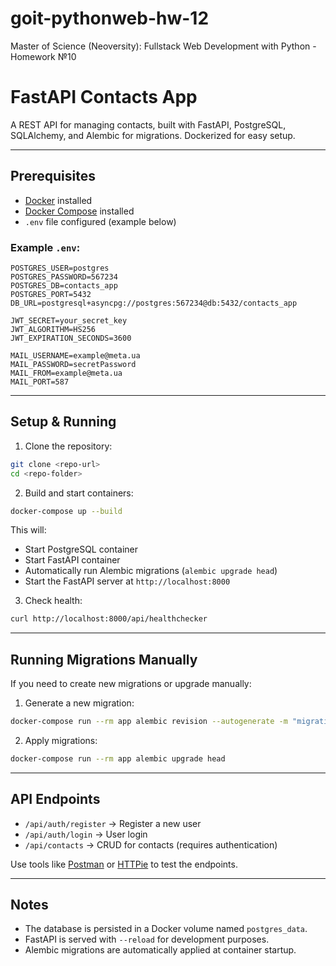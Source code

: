 # goit-pythonweb-hw-12
Master of Science (Neoversity): Fullstack Web Development with Python - Homework №10

# FastAPI Contacts App

A REST API for managing contacts, built with FastAPI, PostgreSQL, SQLAlchemy, and Alembic for migrations. Dockerized for easy setup.

---

## Prerequisites

* [Docker](https://docs.docker.com/get-docker/) installed
* [Docker Compose](https://docs.docker.com/compose/install/) installed
* `.env` file configured (example below)

### Example `.env`:

```env
POSTGRES_USER=postgres
POSTGRES_PASSWORD=567234
POSTGRES_DB=contacts_app
POSTGRES_PORT=5432
DB_URL=postgresql+asyncpg://postgres:567234@db:5432/contacts_app

JWT_SECRET=your_secret_key
JWT_ALGORITHM=HS256
JWT_EXPIRATION_SECONDS=3600

MAIL_USERNAME=example@meta.ua
MAIL_PASSWORD=secretPassword
MAIL_FROM=example@meta.ua
MAIL_PORT=587
```

---

## Setup & Running

1. Clone the repository:

```bash
git clone <repo-url>
cd <repo-folder>
```

2. Build and start containers:

```bash
docker-compose up --build
```

This will:

* Start PostgreSQL container
* Start FastAPI container
* Automatically run Alembic migrations (`alembic upgrade head`)
* Start the FastAPI server at `http://localhost:8000`

3. Check health:

```bash
curl http://localhost:8000/api/healthchecker
```

---

## Running Migrations Manually

If you need to create new migrations or upgrade manually:

1. Generate a new migration:

```bash
docker-compose run --rm app alembic revision --autogenerate -m "migration_name"
```

2. Apply migrations:

```bash
docker-compose run --rm app alembic upgrade head
```

---

## API Endpoints

* `/api/auth/register` → Register a new user
* `/api/auth/login` → User login
* `/api/contacts` → CRUD for contacts (requires authentication)

Use tools like [Postman](https://www.postman.com/) or [HTTPie](https://httpie.io/) to test the endpoints.

---

## Notes

* The database is persisted in a Docker volume named `postgres_data`.
* FastAPI is served with `--reload` for development purposes.
* Alembic migrations are automatically applied at container startup.
